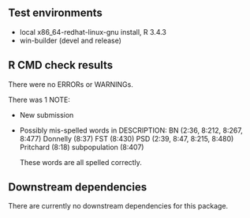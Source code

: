 ## Test environments
* local x86_64-redhat-linux-gnu install, R 3.4.3
* win-builder (devel and release)

## R CMD check results
There were no ERRORs or WARNINGs. 

There was 1 NOTE:

* New submission

* Possibly mis-spelled words in DESCRIPTION:
    BN (2:36, 8:212, 8:267, 8:477)
    Donnelly (8:37)
    FST (8:430)
    PSD (2:39, 8:47, 8:215, 8:480)
    Pritchard (8:18)
    subpopulation (8:407)

  These words are all spelled correctly.

## Downstream dependencies
There are currently no downstream dependencies for this package.
